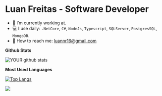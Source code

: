 # **Luan Freitas - Software Developer**

- 🏦 I’m currently working at.
- 💻 I use daily: `.NetCore`, `C#`, `NodeJs`, `Typescript`, `SQLServer`, `PostgresSQL`, `MongoDB`.
- 🔎 How to reach me: luannr16@gmail.com
 
**Github Stats**

![YOUR github stats](https://github-readme-stats.vercel.app/api?username=LuanFreitasRibeiro&show_icons=true&theme=radical)

**Most Used Languages**

[![Top Langs](https://github-readme-stats.vercel.app/api/top-langs/?username=LuanFreitasRibeiro&layout=compact&theme=radical)](https://github.com/LuanFreitasRibeiro/github-readme-stats)

![](https://komarev.com/ghpvc/?username=LuanFreitasRibeiro&label=VISITORS)

